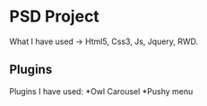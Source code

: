 # PSD Project

What I have used -> Html5, Css3, Js, Jquery, RWD.

## Plugins 

Plugins I have used:
*Owl Carousel
*Pushy menu